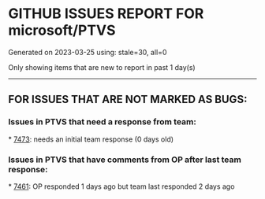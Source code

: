 
# GITHUB ISSUES REPORT FOR microsoft/PTVS


Generated on 2023-03-25 using: stale=30, all=0


Only showing items that are new to report in past 1 day(s)


---

## FOR ISSUES THAT ARE NOT MARKED AS BUGS:


### Issues in PTVS that need a response from team:


\* [7473](https://github.com/microsoft/PTVS/issues/7473 "Feature is currently unavailable due to an internal error."): needs an initial team response (0 days old)

### Issues in PTVS that have comments from OP after last team response:


\* [7461](https://github.com/microsoft/PTVS/issues/7461 "Anaconda displays incorrectly in environment list"): OP responded 1 days ago but team last responded 2 days ago
